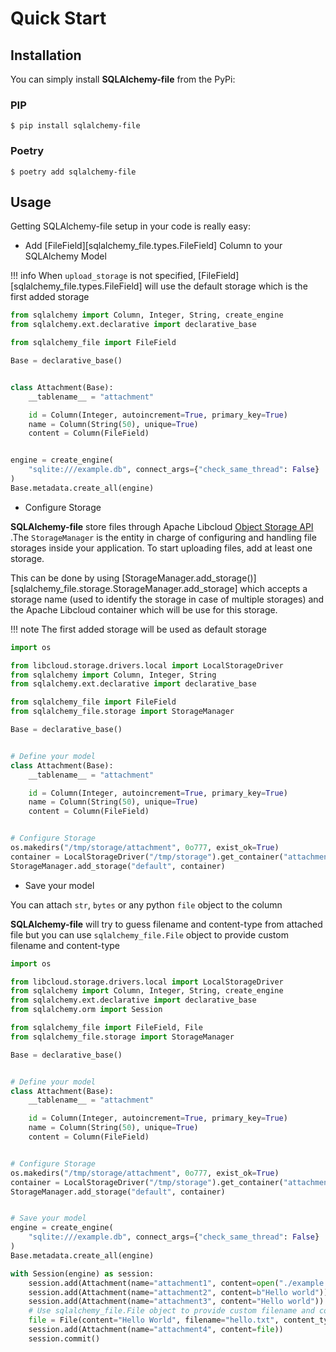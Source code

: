 # Quick Start

## Installation

You can simply install **SQLAlchemy-file** from the PyPi:

### PIP

```shell
$ pip install sqlalchemy-file
```

### Poetry

```shell
$ poetry add sqlalchemy-file
```

## Usage

Getting SQLAlchemy-file setup in your code is really easy:

* Add [FileField][sqlalchemy_file.types.FileField] Column to your SQLAlchemy Model

!!! info
    When `upload_storage` is not specified, [FileField][sqlalchemy_file.types.FileField] will use the default storage which is the first added storage

```Python hl_lines="14 4"
from sqlalchemy import Column, Integer, String, create_engine
from sqlalchemy.ext.declarative import declarative_base

from sqlalchemy_file import FileField

Base = declarative_base()


class Attachment(Base):
    __tablename__ = "attachment"

    id = Column(Integer, autoincrement=True, primary_key=True)
    name = Column(String(50), unique=True)
    content = Column(FileField)


engine = create_engine(
    "sqlite:///example.db", connect_args={"check_same_thread": False}
)
Base.metadata.create_all(engine)

```

* Configure Storage

**SQLAlchemy-file** store files through Apache
Libcloud [Object Storage API](https://libcloud.readthedocs.io/en/stable/storage/index.html) .The `StorageManager` is the
entity in charge of configuring and handling file storages inside your application. To start uploading files, add at
least one storage.

This can be done by using [StorageManager.add_storage()][sqlalchemy_file.storage.StorageManager.add_storage] which accepts a storage name (used to identify the storage in
case of multiple storages)
and the Apache Libcloud container which will be use for this storage.

!!! note 
    The first added storage will be used as default storage

```Python hl_lines="3  23-25"
import os

from libcloud.storage.drivers.local import LocalStorageDriver
from sqlalchemy import Column, Integer, String
from sqlalchemy.ext.declarative import declarative_base

from sqlalchemy_file import FileField
from sqlalchemy_file.storage import StorageManager

Base = declarative_base()


# Define your model
class Attachment(Base):
    __tablename__ = "attachment"

    id = Column(Integer, autoincrement=True, primary_key=True)
    name = Column(String(50), unique=True)
    content = Column(FileField)


# Configure Storage
os.makedirs("/tmp/storage/attachment", 0o777, exist_ok=True)
container = LocalStorageDriver("/tmp/storage").get_container("attachment")
StorageManager.add_storage("default", container)


```

* Save your model

You can attach ``str``, ``bytes`` or any python ``file`` object to the column

**SQLAlchemy-file** will try to guess filename and content-type from attached file but you can use
`sqlalchemy_file.File` object to provide custom filename and content-type

```Python hl_lines="36-38 40-41"
import os

from libcloud.storage.drivers.local import LocalStorageDriver
from sqlalchemy import Column, Integer, String, create_engine
from sqlalchemy.ext.declarative import declarative_base
from sqlalchemy.orm import Session

from sqlalchemy_file import FileField, File
from sqlalchemy_file.storage import StorageManager

Base = declarative_base()


# Define your model
class Attachment(Base):
    __tablename__ = "attachment"

    id = Column(Integer, autoincrement=True, primary_key=True)
    name = Column(String(50), unique=True)
    content = Column(FileField)


# Configure Storage
os.makedirs("/tmp/storage/attachment", 0o777, exist_ok=True)
container = LocalStorageDriver("/tmp/storage").get_container("attachment")
StorageManager.add_storage("default", container)


# Save your model
engine = create_engine(
    "sqlite:///example.db", connect_args={"check_same_thread": False}
)
Base.metadata.create_all(engine)

with Session(engine) as session:
    session.add(Attachment(name="attachment1", content=open("./example.txt", "rb")))
    session.add(Attachment(name="attachment2", content=b"Hello world"))
    session.add(Attachment(name="attachment3", content="Hello world"))
    # Use sqlalchemy_file.File object to provide custom filename and content_type
    file = File(content="Hello World", filename="hello.txt", content_type="text/plain")
    session.add(Attachment(name="attachment4", content=file))
    session.commit()
```